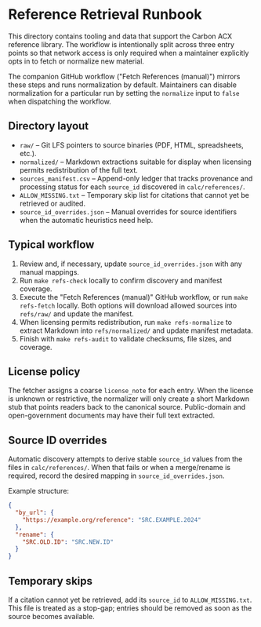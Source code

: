 # Reference Retrieval Runbook

This directory contains tooling and data that support the Carbon ACX reference
library. The workflow is intentionally split across three entry points so that
network access is only required when a maintainer explicitly opts in to fetch or
normalize new material.

The companion GitHub workflow ("Fetch References (manual)") mirrors these steps
and runs normalization by default. Maintainers can disable normalization for a
particular run by setting the `normalize` input to `false` when dispatching the
workflow.

## Directory layout

- `raw/` – Git LFS pointers to source binaries (PDF, HTML, spreadsheets, etc.).
- `normalized/` – Markdown extractions suitable for display when licensing
  permits redistribution of the full text.
- `sources_manifest.csv` – Append-only ledger that tracks provenance and
  processing status for each `source_id` discovered in `calc/references/`.
- `ALLOW_MISSING.txt` – Temporary skip list for citations that cannot yet be
  retrieved or audited.
- `source_id_overrides.json` – Manual overrides for source identifiers when the
  automatic heuristics need help.

## Typical workflow

1. Review and, if necessary, update `source_id_overrides.json` with any manual
   mappings.
2. Run `make refs-check` locally to confirm discovery and manifest coverage.
3. Execute the "Fetch References (manual)" GitHub workflow, or run
   `make refs-fetch` locally. Both options will download allowed sources into
   `refs/raw/` and update the manifest.
4. When licensing permits redistribution, run `make refs-normalize` to extract
   Markdown into `refs/normalized/` and update manifest metadata.
5. Finish with `make refs-audit` to validate checksums, file sizes, and coverage.

## License policy

The fetcher assigns a coarse `license_note` for each entry. When the license is
unknown or restrictive, the normalizer will only create a short Markdown stub
that points readers back to the canonical source. Public-domain and
open-government documents may have their full text extracted.

## Source ID overrides

Automatic discovery attempts to derive stable `source_id` values from the files
in `calc/references/`. When that fails or when a merge/rename is required,
record the desired mapping in `source_id_overrides.json`.

Example structure:

```json
{
  "by_url": {
    "https://example.org/reference": "SRC.EXAMPLE.2024"
  },
  "rename": {
    "SRC.OLD.ID": "SRC.NEW.ID"
  }
}
```

## Temporary skips

If a citation cannot yet be retrieved, add its `source_id` to
`ALLOW_MISSING.txt`. This file is treated as a stop-gap; entries should be
removed as soon as the source becomes available.
